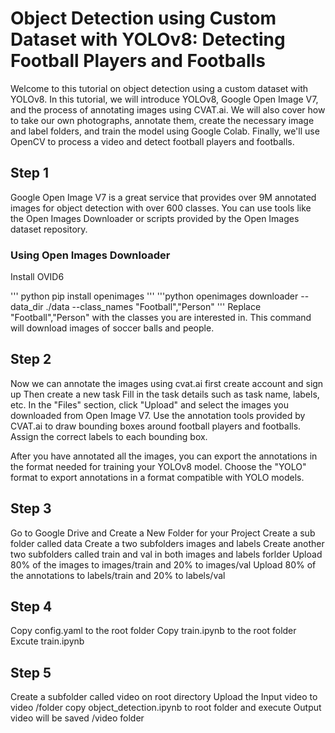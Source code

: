 # Object Detection using Custom Dataset with YOLOv8: Detecting Football Players and Footballs
Welcome to this tutorial on object detection using a custom dataset with YOLOv8. In this tutorial, we will introduce YOLOv8, Google Open Image V7, and the process of annotating images using CVAT.ai. We will also cover how to take our own photographs, annotate them, create the necessary image and label folders, and train the model using Google Colab. Finally, we'll use OpenCV to process a video and detect football players and footballs.

## Step 1
Google Open Image V7 is a  great service that provides over 9M annotated images for object detection with over 600 classes. You can use tools like the Open Images Downloader or scripts provided by the Open Images dataset repository.

### Using Open Images Downloader
Install OVID6

''' python
pip install openimages
'''
'''python
openimages downloader --data_dir ./data --class_names "Football","Person"
'''
Replace "Football","Person" with the classes you are interested in. This command will download images of soccer balls and people.

## Step 2
Now we can annotate the images using cvat.ai 
first create account and sign up
Then create a new task
Fill in the task details such as task name, labels, etc.
In the "Files" section, click "Upload" and select the images you downloaded from Open Image V7.
Use the annotation tools provided by CVAT.ai to draw bounding boxes around football players and footballs. Assign the correct labels to each bounding box.

After you have annotated all the images, you can export the annotations in the format needed for training your YOLOv8 model.
Choose the "YOLO" format to export annotations in a format compatible with YOLO models.

## Step 3
Go to Google Drive and Create a New Folder for your Project
Create a sub folder called data
Create a two subfolders images and labels
Create another two subfolders called train and val in both images and labels forlder
Upload 80% of the images to images/train and 20% to images/val
Upload 80% of the annotations to labels/train and 20% to labels/val

## Step 4
Copy config.yaml to the root folder
Copy train.ipynb to the root folder
Excute train.ipynb

## Step 5 
Create a subfolder called video on root directory
Upload the Input video to video /folder
copy object_detection.ipynb to root folder and execute
Output video will be saved /video folder
